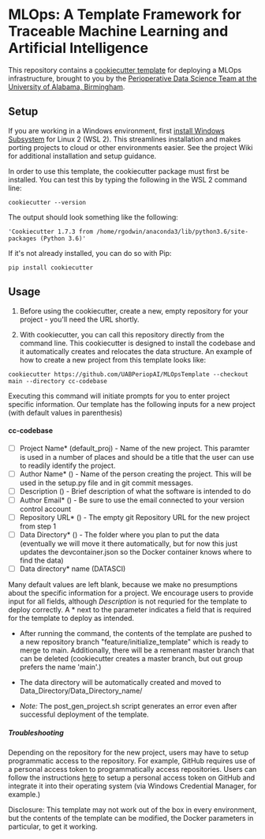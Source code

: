 # MLOps: A Template Framework for Traceable Machine Learning and Artificial Intelligence
This repository contains a [cookiecutter template](https://cookiecutter.readthedocs.io/en/stable/) for deploying a MLOps infrastructure, brought to you by the [Perioperative Data Science Team at the University of Alabama, Birmingham](https://sites.uab.edu/periop-datascience/).

## Setup

If you are working in a Windows environment, first [install Windows Subsystem](https://learn.microsoft.com/en-us/windows/wsl/install) for Linux 2 (WSL 2).  This streamlines installation and makes porting projects to cloud or other environments easier.  See the project Wiki for additional installation and setup guidance.

In order to use this template, the cookiecutter package must first be installed. You can test this by typing the following in the WSL 2 command line: 
~~~
cookiecutter --version
~~~ 



The output should look something like the following:
```
'Cookiecutter 1.7.3 from /home/rgodwin/anaconda3/lib/python3.6/site-packages (Python 3.6)'
```

If it's not already installed, you can do so with Pip:
~~~
pip install cookiecutter
~~~

## Usage
1. Before using the cookiecutter, create a new, empty repository for your project - you'll need the URL shortly.


2. With cookiecutter, you can call this repository directly from the command line.  This cookiecutter is designed to install the codebase and it automatically creates and relocates the data structure.   An example of how to create a new project from this template looks like:
~~~
cookiecutter https://github.com/UABPeriopAI/MLOpsTemplate --checkout main --directory cc-codebase
~~~
Executing this command will initiate prompts for you to enter project specific information.   Our template has the following inputs for a new project (with default values in parenthesis)
#### cc-codebase
- [ ] Project Name* (default_proj) - Name of the new project.  This paramter is used in a number of places and should be a title that the user can use to readily identify the project.
- [ ] Author Name* () - Name of the person creating the project.  This will be used in the setup.py file and in git commit messages.
- [ ] Description () - Brief description of what the software is intended to do
- [ ] Author Email* () - Be sure to use the email connected to your version control account
- [ ] Repository URL* () - The empty git Repository URL for the new project from step 1
- [ ] Data Directory* () - The folder where you plan to put the data (eventually we will move it there automatically, but for now this just updates the devcontainer.json so the Docker container knows where to find the data)
- [ ] Data directory* name (DATASCI)

Many default values are left blank, because we make no presumptions about the specific information for a project. We encourage users to provide input for all fields, although *Description* is not requried for the template to deploy correctly. A * next to the parameter indicates a field that is required for the template to deploy as intended. 

+ After running the command, the contents of the template are pushed to a new repository branch "feature/initialize_template" which is ready to merge to main. Additionally, there will be a remenant master branch that can be deleted (cookiecutter creates a master branch, but out group prefers the name 'main'.)

+ The data directory will be automatically created and moved to Data_Directory/Data_Directory_name/

+ *Note:* The post_gen_project.sh script generates an error even after successful deployment of the template.  


##### Troubleshooting
Depending on the repository for the new project, users may have to setup programmatic access to the repository.  For example, GitHub requires use of a personal access token to programmatically access repositories.  Users can follow the instructions [here](https://stackoverflow.com/questions/68775869/message-support-for-password-authentication-was-removed)
to setup a personal access token on GitHub and integrate it into their operating system (via Windows Credential Manager, for example.)

Disclosure: This template may not work out of the box in every environment, but the contents of the template can be modified, the Docker parameters in particular, to get it working. 
